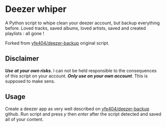 # Deezer whiper
A Python script to whipe clean your deezer account, but backup everything before.
Loved tracks, saved albums, loved artists, saved and created playlists : all gone !

Forked from [yfe404/deezer-backup](https://github.com/yfe404/deezer-backup) original script.

## Disclaimer
***Use at your own risks***. I can not be held responsible to the consequences of this script on your account.
***Only use on your own account***. This is supposed to make sens.

## Usage
Create a deezer app as very well described on [yfe404/deezer-backup](https://github.com/yfe404/deezer-backup) github.
Run script and press *y* then *enter* after the script detected and saved all of your content.
